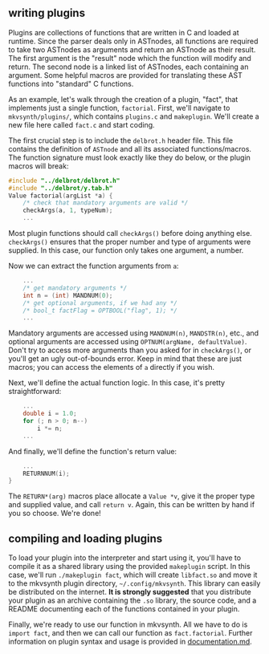 ## writing plugins ##
Plugins are collections of functions that are written in C and loaded at runtime. Since the parser deals only in ASTnodes, all functions are required to take two ASTnodes as arguments and return an ASTnode as their result. The first argument is the "result" node which the function will modify and return. The second node is a linked list of ASTnodes, each containing an argument. Some helpful macros are provided for translating these AST functions into "standard" C functions.

As an example, let's walk through the creation of a plugin, "fact", that implements just a single function, `factorial`. First, we'll navigate to `mkvsynth/plugins/`, which contains `plugins.c` and `makeplugin`. We'll create a new file here called `fact.c` and start coding.

The first crucial step is to include the `delbrot.h` header file. This file contains the definition of `ASTnode` and all its associated functions/macros. The function signature must look exactly like they do below, or the plugin macros will break:

```c
#include "../delbrot/delbrot.h"
#include "../delbrot/y.tab.h"
Value factorial(argList *a) {
    /* check that mandatory arguments are valid */
    checkArgs(a, 1, typeNum);
    ...
```
Most plugin functions should call `checkArgs()` before doing anything else. `checkArgs()` ensures that the proper number and type of arguments were supplied. In this case, our function only takes one argument, a number.

Now we can extract the function arguments from `a`:

```c
    ...
    /* get mandatory arguments */
    int n = (int) MANDNUM(0);
    /* get optional arguments, if we had any */
    /* bool_t factFlag = OPTBOOL("flag", 1); */
    ...
```

Mandatory arguments are accessed using `MANDNUM(n)`, `MANDSTR(n)`, etc., and optional arguments are accessed using `OPTNUM(argName, defaultValue)`. Don't try to access more arguments than you asked for in `checkArgs()`, or you'll get an ugly out-of-bounds error. Keep in mind that these are just macros; you can access the elements of `a` directly if you wish.
 
Next, we'll define the actual function logic. In this case, it's pretty straightforward:

```c
    ...
    double i = 1.0;
    for (; n > 0; n--)
        i *= n;
    ...
```

And finally, we'll define the function's return value:

```c
    ...
    RETURNNUM(i);
}
```

The `RETURN*(arg)` macros place allocate a `Value *v`, give it the proper type and supplied value, and call `return v`. Again, this can be written by hand if you so choose. We're done!

## compiling and loading plugins ##

To load your plugin into the interpreter and start using it, you'll have to compile it as a shared library using the provided `makeplugin` script. In this case, we'll run `./makeplugin fact`, which will create `libfact.so` and move it to the mkvsynth plugin directory, `~/.config/mkvsynth`. This library can easily be distributed on the internet. **It is strongly suggested** that you distribute your plugin as an archive containing the `.so` library, the source code, and a README documenting each of the functions contained in your plugin.

Finally, we're ready to use our function in mkvsynth. All we have to do is `import fact`, and then we can call our function as `fact.factorial`. Further information on plugin syntax and usage is provided in [documentation.md](documentation.md).
